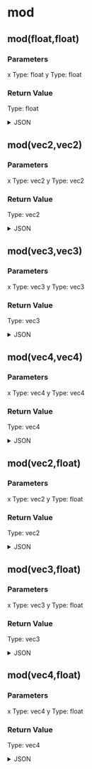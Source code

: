 # mod

## mod(float,float)

### Parameters

x
  Type: float
y
  Type: float

### Return Value

  Type: float

<details><summary>JSON</summary>

```
{
  "Type": "mod(float,float)",
  "Name": "mod(float,float)",
  "Category": 1,
  "InputPins": [
    {
      "Connection": null,
      "Id": "x",
      "Type": "float"
    },
    {
      "Connection": null,
      "Id": "y",
      "Type": "float"
    }
  ],
  "OutputPins": [
    {
      "Id": "",
      "Type": "float"
    }
  ]
}
```

</details>

## mod(vec2,vec2)

### Parameters

x
  Type: vec2
y
  Type: vec2

### Return Value

  Type: vec2

<details><summary>JSON</summary>

```
{
  "Type": "mod(vec2,vec2)",
  "Name": "mod(vec2,vec2)",
  "Category": 1,
  "InputPins": [
    {
      "Connection": null,
      "Id": "x",
      "Type": "vec2"
    },
    {
      "Connection": null,
      "Id": "y",
      "Type": "vec2"
    }
  ],
  "OutputPins": [
    {
      "Id": "",
      "Type": "vec2"
    }
  ]
}
```

</details>

## mod(vec3,vec3)

### Parameters

x
  Type: vec3
y
  Type: vec3

### Return Value

  Type: vec3

<details><summary>JSON</summary>

```
{
  "Type": "mod(vec3,vec3)",
  "Name": "mod(vec3,vec3)",
  "Category": 1,
  "InputPins": [
    {
      "Connection": null,
      "Id": "x",
      "Type": "vec3"
    },
    {
      "Connection": null,
      "Id": "y",
      "Type": "vec3"
    }
  ],
  "OutputPins": [
    {
      "Id": "",
      "Type": "vec3"
    }
  ]
}
```

</details>

## mod(vec4,vec4)

### Parameters

x
  Type: vec4
y
  Type: vec4

### Return Value

  Type: vec4

<details><summary>JSON</summary>

```
{
  "Type": "mod(vec4,vec4)",
  "Name": "mod(vec4,vec4)",
  "Category": 1,
  "InputPins": [
    {
      "Connection": null,
      "Id": "x",
      "Type": "vec4"
    },
    {
      "Connection": null,
      "Id": "y",
      "Type": "vec4"
    }
  ],
  "OutputPins": [
    {
      "Id": "",
      "Type": "vec4"
    }
  ]
}
```

</details>

## mod(vec2,float)

### Parameters

x
  Type: vec2
y
  Type: float

### Return Value

  Type: vec2

<details><summary>JSON</summary>

```
{
  "Type": "mod(vec2,float)",
  "Name": "mod(vec2,float)",
  "Category": 1,
  "InputPins": [
    {
      "Connection": null,
      "Id": "x",
      "Type": "vec2"
    },
    {
      "Connection": null,
      "Id": "y",
      "Type": "float"
    }
  ],
  "OutputPins": [
    {
      "Id": "",
      "Type": "vec2"
    }
  ]
}
```

</details>

## mod(vec3,float)

### Parameters

x
  Type: vec3
y
  Type: float

### Return Value

  Type: vec3

<details><summary>JSON</summary>

```
{
  "Type": "mod(vec3,float)",
  "Name": "mod(vec3,float)",
  "Category": 1,
  "InputPins": [
    {
      "Connection": null,
      "Id": "x",
      "Type": "vec3"
    },
    {
      "Connection": null,
      "Id": "y",
      "Type": "float"
    }
  ],
  "OutputPins": [
    {
      "Id": "",
      "Type": "vec3"
    }
  ]
}
```

</details>

## mod(vec4,float)

### Parameters

x
  Type: vec4
y
  Type: float

### Return Value

  Type: vec4

<details><summary>JSON</summary>

```
{
  "Type": "mod(vec4,float)",
  "Name": "mod(vec4,float)",
  "Category": 1,
  "InputPins": [
    {
      "Connection": null,
      "Id": "x",
      "Type": "vec4"
    },
    {
      "Connection": null,
      "Id": "y",
      "Type": "float"
    }
  ],
  "OutputPins": [
    {
      "Id": "",
      "Type": "vec4"
    }
  ]
}
```

</details>

